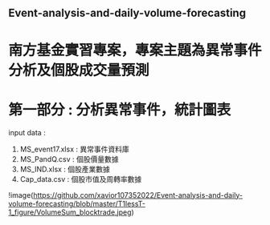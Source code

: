## Event-analysis-and-daily-volume-forecasting
#  南方基金實習專案，專案主題為異常事件分析及個股成交量預測

#  第一部分 : 分析異常事件，統計圖表
input data : 
1. MS_event17.xlsx : 異常事件資料庫
2. MS_PandQ.csv    : 個股價量數據
3. MS_IND.xlsx     : 個股產業數據
4. Cap_data.csv    : 個股市值及周轉率數據


!image(https://github.com/xavior107352022/Event-analysis-and-daily-volume-forecasting/blob/master/T1lessT-1_figure/VolumeSum_blocktrade.jpeg)



